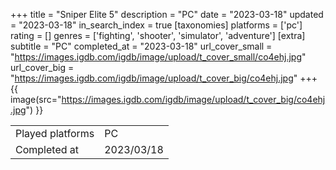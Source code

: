 +++
title = "Sniper Elite 5"
description = "PC"
date = "2023-03-18"
updated = "2023-03-18"
in_search_index = true
[taxonomies]
platforms = ['pc']
rating = []
genres = ['fighting', 'shooter', 'simulator', 'adventure']
[extra]
subtitle = "PC"
completed_at = "2023-03-18"
url_cover_small = "https://images.igdb.com/igdb/image/upload/t_cover_small/co4ehj.jpg"
url_cover_big = "https://images.igdb.com/igdb/image/upload/t_cover_big/co4ehj.jpg"
+++
{{ image(src="https://images.igdb.com/igdb/image/upload/t_cover_big/co4ehj.jpg") }}

|              |            |
| ------------ | ---------- |
| Played platforms    | PC |
| Completed at | 2023/03/18 |

